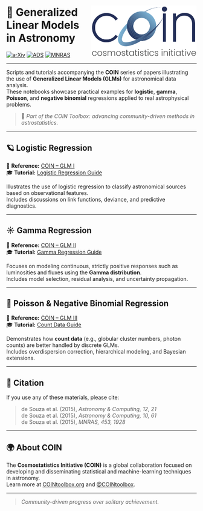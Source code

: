 # <img align="right" src="https://github.com/COINtoolbox/brand-assets/blob/main/logo/COIN_2024_Logo.svg" width="280">

# 🌌 Generalized Linear Models in Astronomy  

[![arXiv](https://img.shields.io/badge/arXiv-1503.07736-lightgrey.svg?style=plastic)](http://arxiv.org/abs/1503.07736)
[![ADS](https://img.shields.io/badge/ADS-GLM_Series-003B5C.svg?style=plastic&labelColor=ED9145)](https://ui.adsabs.harvard.edu/search/q=author%3A%22de%20Souza%22%20GLM)
[![MNRAS](https://img.shields.io/badge/MNRAS-10.1093%2Fmnras.stv1825-ED9145.svg?style=plastic&labelColor=003B5C)](https://doi.org/10.1093/mnras/stv1825)

---

Scripts and tutorials accompanying the **COIN** series of papers illustrating the use of **Generalized Linear Models (GLMs)** for astronomical data analysis.  
These notebooks showcase practical examples for **logistic**, **gamma**, **Poisson**, and **negative binomial** regressions applied to real astrophysical problems.

> 🧠 _Part of the COIN Toolbox: advancing community-driven methods in astrostatistics._

---

## 🪐 Logistic Regression  

📘 **Reference:** [COIN – GLM I](http://adsabs.harvard.edu/abs/2015A%26C....12...21D)  
🎓 **Tutorial:** [Logistic Regression Guide](https://github.com/COINtoolbox/GLM_Tutorial/blob/master/Logit/doc/Logit.md)

Illustrates the use of logistic regression to classify astronomical sources based on observational features.  
Includes discussions on link functions, deviance, and predictive diagnostics.


---

## ☀️ Gamma Regression  

📘 **Reference:** [COIN – GLM II](https://adsabs.harvard.edu/abs/2015A&C....10...61E)  
🎓 **Tutorial:** [Gamma Regression Guide](https://github.com/COINtoolbox/CosmoPhotoz)

Focuses on modeling continuous, strictly positive responses such as luminosities and fluxes using the **Gamma distribution**.  
Includes model selection, residual analysis, and uncertainty propagation.


---

## 🌠 Poisson & Negative Binomial Regression  

📘 **Reference:** [COIN – GLM III](http://adsabs.harvard.edu/abs/2015MNRAS.453.1928D)  
🎓 **Tutorial:** [Count Data Guide](https://github.com/COINtoolbox/GLM_Tutorial/blob/master/Count/doc/Count.md)

Demonstrates how **count data** (e.g., globular cluster numbers, photon counts) are better handled by discrete GLMs.  
Includes overdispersion correction, hierarchical modeling, and Bayesian extensions.


---

## 🧩 Citation  

If you use any of these materials, please cite:

> de Souza et al. (2015), *Astronomy & Computing, 12, 21*  
> de Souza et al. (2015), *Astronomy & Computing, 10, 61*  
> de Souza et al. (2015), *MNRAS, 453, 1928*

---

## 🌍 About COIN  

The **Cosmostatistics Initiative (COIN)** is a global collaboration focused on developing and disseminating statistical and machine-learning techniques in astronomy.  
Learn more at [COINtoolbox.org](https://cointoolbox.org) and [@COINtoolbox](https://github.com/COINtoolbox).

---

> _Community-driven progress over solitary achievement._

